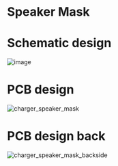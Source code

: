 # Speaker Mask



# Schematic design
![image](https://user-images.githubusercontent.com/51321472/187263559-cb24385a-d5de-415f-90e9-d2e830c1ab36.png)

# PCB design
![charger_speaker_mask](https://user-images.githubusercontent.com/51321472/187262201-9f87f0e2-5bb3-4bef-900b-7780cd66370f.jpg)

# PCB design back
![charger_speaker_mask_backside](https://user-images.githubusercontent.com/51321472/187262212-e743f7e8-4f39-4981-93a4-9a3574118bcc.jpg)

